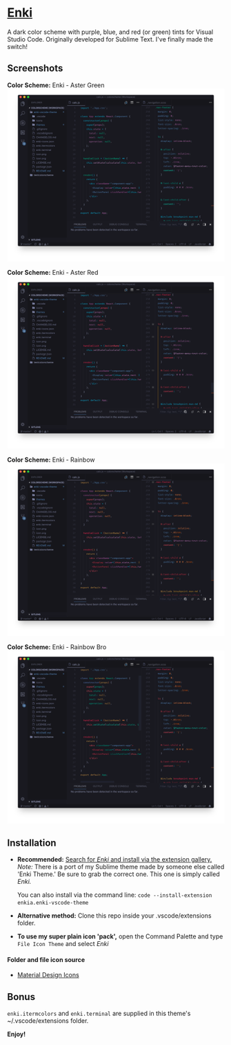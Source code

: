 # [Enki](https://marketplace.visualstudio.com/items?itemName=enkia.enki-vscode-theme)
A dark color scheme with purple, blue, and red (or green) tints for Visual Studio Code. Originally developed for Sublime Text. I've finally made the switch!

## Screenshots
**Color Scheme:** Enki - Aster Green
![Screenshot - Enki Aster Green](https://github.com/enkia/enki-vscode-theme/blob/master/static/screenshot_aster_green.png)

**Color Scheme:** Enki - Aster Red
![Screenshot - Enki Aster Red](https://github.com/enkia/enki-vscode-theme/blob/master/static/screenshot_aster_red.png)

**Color Scheme:** Enki - Rainbow
![Screenshot - Enki Rainbow](https://github.com/enkia/enki-vscode-theme/blob/master/static/screenshot_rainbow.png)

**Color Scheme:** Enki - Rainbow Bro
![Screenshot - Enki Rainbow Bro](https://github.com/enkia/enki-vscode-theme/blob/master/static/screenshot_rainbow_bro.png)

## Installation
* **Recommended:** [Search for *Enki* and install via the extension gallery.](https://code.visualstudio.com/docs/editor/extension-gallery)
*Note:* There is a port of my Sublime theme made by someone else called 'Enki Theme.' Be sure to grab the correct one. This one is simply called *Enki.*

  You can also install via the command line: `code --install-extension enkia.enki-vscode-theme`

* **Alternative method:** Clone this repo inside your .vscode/extensions folder.
* **To use my super plain icon 'pack',** open the Command Palette and type `File Icon Theme` and select *Enki*

#### Folder and file icon source
* [Material Design Icons](https://materialdesignicons.com/)

## Bonus
`enki.itermcolors` and `enki.terminal` are supplied in this theme's ~/.vscode/extensions folder.

**Enjoy!**
